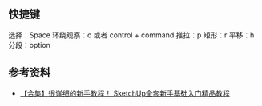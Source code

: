 ## 快捷键

选择：Space
环绕观察：o 或者 control + command
推拉：p
矩形：r
平移：h
分段：option

## 参考资料

* [【合集】很详细的新手教程！ SketchUp全套新手基础入门精品教程](https://www.bilibili.com/video/BV1Tb411E7Co?spm_id_from=333.999.0.0)
